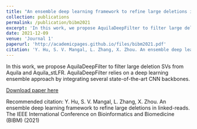 ```yaml
---
title: "An ensemble deep learning framework to refine large deletions in linked-reads"
collection: publications
permalink: /publication/bibm2021
excerpt: 'In this work, we propose AquilaDeepFilter to filter large deletion SVs from Aquila and Aquila_stLFR. AquilaDeepFilter relies on a deep learning ensemble approach by integrating several state-of-the-art CNN backbones.'
date: 2021-12-09
venue: 'Journal 1'
paperurl: 'http://academicpages.github.io/files/bibm2021.pdf'
citation: 'Y. Hu, S. V. Mangal, L. Zhang, X. Zhou. An ensemble deep learning framework to refine large deletions in linked-reads. The IEEE International Conference on Bioinformatics and Biomedicine (BIBM) (2021)'
---
```

In this work, we propose AquilaDeepFilter to filter large deletion SVs from Aquila and Aquila_stLFR. AquilaDeepFilter relies on a deep learning ensemble approach by integrating several state-of-the-art CNN backbones.

[Download paper here](http://academicpages.github.io/files/bibm2021.pdf)

Recommended citation: Y. Hu, S. V. Mangal, L. Zhang, X. Zhou. An ensemble deep learning framework to refine large deletions in linked-reads. The IEEE International Conference on Bioinformatics and Biomedicine (BIBM) (2021)